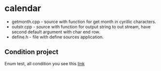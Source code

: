 # calendar

- getmonth.cpp - source with function for get month in cyrillic characters.
- outstr.cpp - source with function for output string to out stream, have second default argument with char end row.
- define.h - file with define sources application.

## Condition project

Enum test, all condition you see this
[link](https://github.com/netology-code/cppm-homeworks/tree/main/02/01)

